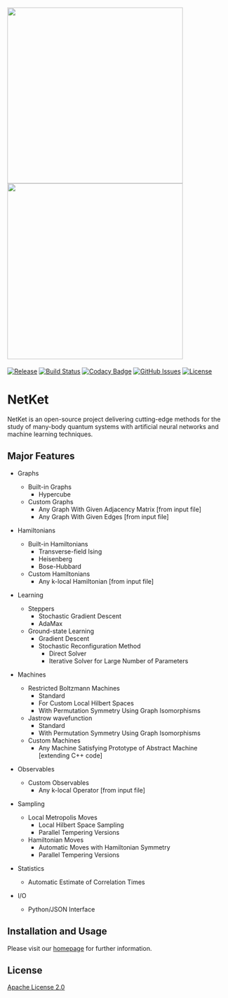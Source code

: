
# <img src="http://www.netket.org/img/logo_simple.jpg" width="400"> <img src="http://www.netket.org/img/logo_simple.jpg" width="400">

[![Release](https://img.shields.io/github/release/netket/netket.svg)](https://github.com/netket/netket/releases)
[![Build Status](https://travis-ci.org/netket/netket.svg?branch=master)](https://travis-ci.org/netket/netket)
[![Codacy Badge](https://api.codacy.com/project/badge/Grade/acfc9fcbedd54b77a2d45351f4518728)](https://www.codacy.com/app/gcarleo/netket?utm_source=github.com&amp;utm_medium=referral&amp;utm_content=netket/netket&amp;utm_campaign=Badge_Grade)
[![GitHub Issues](https://img.shields.io/github/issues/netket/netket.svg)](http://github.com/netket/netket/issues)
[![License](https://img.shields.io/badge/License-Apache%202.0-blue.svg)](https://opensource.org/licenses/Apache-2.0)

# __NetKet__

NetKet is an open-source project delivering cutting-edge methods for the study
of many-body quantum systems with artificial neural networks and machine learning techniques.


## Major Features

* Graphs
  * Built-in Graphs
    * Hypercube
  * Custom Graphs
    * Any Graph With Given Adjacency Matrix [from input file]
    * Any Graph With Given Edges [from input file]

* Hamiltonians
  * Built-in Hamiltonians
    * Transverse-field Ising
    * Heisenberg
    * Bose-Hubbard
  * Custom Hamiltonians
    * Any k-local Hamiltonian [from input file]

* Learning
  * Steppers
    * Stochastic Gradient Descent
    * AdaMax
  * Ground-state Learning
    * Gradient Descent
    * Stochastic Reconfiguration Method
      * Direct Solver
      * Iterative Solver for Large Number of Parameters  

* Machines
  * Restricted Boltzmann Machines
    * Standard
    * For Custom Local Hilbert Spaces
    * With Permutation Symmetry Using Graph Isomorphisms
  * Jastrow wavefunction
    * Standard
    * With Permutation Symmetry Using Graph Isomorphisms
  * Custom Machines
    * Any Machine Satisfying Prototype of Abstract Machine [extending C++ code]

* Observables
  * Custom Observables
    * Any k-local Operator [from input file]

* Sampling
  * Local Metropolis Moves
    * Local Hilbert Space Sampling
    * Parallel Tempering Versions
  * Hamiltonian Moves
    * Automatic Moves with Hamiltonian Symmetry
    * Parallel Tempering Versions

* Statistics
  * Automatic Estimate of Correlation Times

* I/O
  * Python/JSON Interface   

## Installation and Usage

Please visit our [homepage](https://www.netket.org) for further information.

## License

[Apache License 2.0](https://github.com/netket/netket/blob/master/LICENSE)
